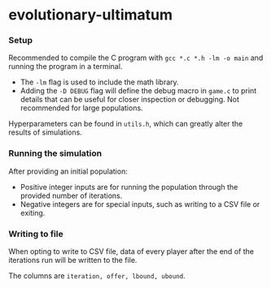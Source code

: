 # evolutionary-ultimatum

### Setup
Recommended to compile the C program with `gcc *.c *.h -lm -o main` and running the program in a terminal.
- The `-lm` flag is used to include the math library.
- Adding the `-D DEBUG` flag will define the debug macro in `game.c` to print details that can be useful for closer inspection or debugging. Not recommended for large populations.

Hyperparameters can be found in `utils.h`, which can greatly alter the results of simulations.

### Running the simulation
After providing an initial population:
- Positive integer inputs are for running the population through the provided number of iterations.
- Negative integers are for special inputs, such as writing to a CSV file or exiting.

### Writing to file
When opting to write to CSV file, data of every player after the end of the iterations run will be written to the file.

The columns are `iteration, offer, lbound, ubound`.